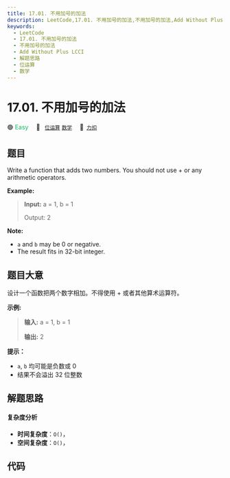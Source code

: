 ```yaml
---
title: 17.01. 不用加号的加法
description: LeetCode,17.01. 不用加号的加法,不用加号的加法,Add Without Plus LCCI,解题思路,位运算,数学
keywords:
  - LeetCode
  - 17.01. 不用加号的加法
  - 不用加号的加法
  - Add Without Plus LCCI
  - 解题思路
  - 位运算
  - 数学
---
```


# 17.01. 不用加号的加法

🟢 <font color=#15bd66>Easy</font>&emsp; 🔖&ensp; [`位运算`](/tag/bit-manipulation.md) [`数学`](/tag/math.md)&emsp; 🔗&ensp;[`力扣`](https://leetcode.cn/problems/add-without-plus-lcci)

## 题目

Write a function that adds two numbers. You should not use + or any arithmetic
operators.

**Example:**

> 
> 
> 
> 
> 
> **Input:** a = 1, b = 1
> 
> Output: 2



**Note:**

  * `a` and `b` may be 0 or negative.
  * The result fits in 32-bit integer.


## 题目大意

设计一个函数把两个数字相加。不得使用 + 或者其他算术运算符。

**示例:**

> 
> 
> 
> 
> 
> **输入:** a = 1, b = 1
> 
> **输出:** 2



**提示：**

  * `a`, `b` 均可能是负数或 0
  * 结果不会溢出 32 位整数


## 解题思路

#### 复杂度分析

- **时间复杂度**：`O()`，
- **空间复杂度**：`O()`，

## 代码

```javascript

```